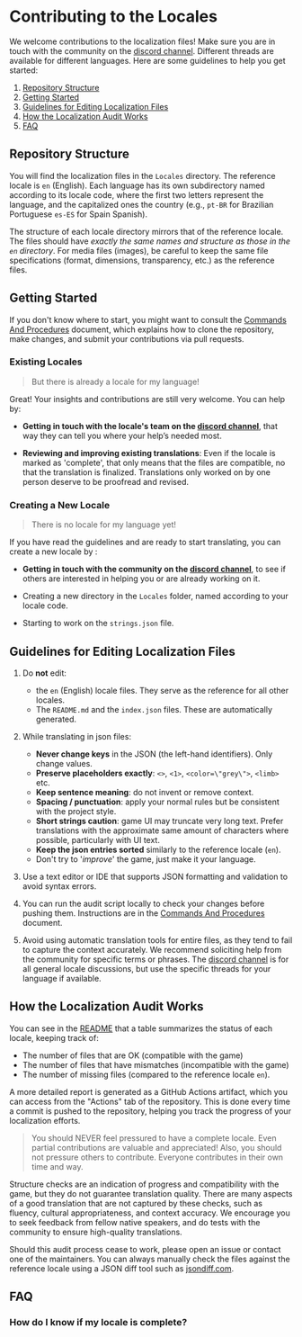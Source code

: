 # Contributing to the Locales

We welcome contributions to the localization files! Make sure you are in touch with the community on the [discord channel](https://discord.com/channels/955738554129063947/1298240970764324914).
Different threads are available for different languages. Here are some guidelines to help you get started:

1. [Repository Structure](#repository-structure)
2. [Getting Started](#getting-started)
3. [Guidelines for Editing Localization Files](#guidelines-for-editing-localization-files)
4. [How the Localization Audit Works](#how-the-localization-audit-works)
5. [FAQ](#faq)

## Repository Structure

You will find the localization files in the `Locales` directory. The reference locale is `en` (English). Each language has its own subdirectory named according to its locale code, where the first two letters represent the language, and the capitalized ones the country (e.g., `pt-BR` for Brazilian Portuguese `es-ES` for Spain Spanish).

The structure of each locale directory mirrors that of the reference locale. The files should have _exactly the same names and structure as those in the `en` directory_. For media files (images), be careful to keep the same file specifications (format, dimensions, transparency, etc.) as the reference files.

## Getting Started

If you don't know where to start, you might want to consult the [Commands And Procedures](./COMMANDS.md) document, which explains how to clone the repository, make changes, and submit your contributions via pull requests.

### Existing Locales

> But there is already a locale for my language!

Great! Your insights and contributions are still very welcome. You can help by:

- **Getting in touch with the locale's team on the [discord channel](https://discord.com/channels/955738554129063947/1298240970764324914)**, that way they can tell you where your help’s needed most.

- **Reviewing and improving existing translations**: Even if the locale is marked as 'complete', that only means that the files are compatible, no that the translation is finalized. Translations only worked on by one person deserve to be proofread and revised.

### Creating a New Locale

> There is no locale for my language yet!

If you have read the guidelines and are ready to start translating, you can create a new locale by :

- **Getting in touch with the community on the [discord channel](https://discord.com/channels/955738554129063947/1298240970764324914)**, to see if others are interested in helping you or are already working on it.

- Creating a new directory in the `Locales` folder, named according to your locale code.

- Starting to work on the `strings.json` file.

## Guidelines for Editing Localization Files

1. Do **not** edit:

   -  the `en` (English) locale files. They serve as the reference for all other locales.
   - The `README.md` and the `index.json` files. These are automatically generated.

2. While translating in json files:

   - **Never change keys** in the JSON (the left-hand identifiers). Only change values.
   - **Preserve placeholders exactly**: `<>`, `<1>`, `<color=\"grey\">`, `<limb>` etc.
   - **Keep sentence meaning**: do not invent or remove context.
   - **Spacing / punctuation**: apply your normal rules but be consistent with the project style.
   - **Short strings caution**: game UI may truncate very long text. Prefer translations with the approximate same amount of characters where possible, particularly with UI text.
   - **Keep the json entries sorted** similarly to the reference locale (`en`).
   - Don't try to '*improve*' the game, just make it your language.

3. Use a text editor or IDE that supports JSON formatting and validation to avoid syntax errors.

4. You can run the audit script locally to check your changes before pushing them. Instructions are in the [Commands And Procedures](./COMMANDS.md) document.

5. Avoid using automatic translation tools for entire files, as they tend to fail to capture the context accurately. We recommend soliciting help from the community for specific terms or phrases. The [discord channel](https://discord.com/channels/955738554129063947/1298240970764324914) is for all general locale discussions, but use the specific threads for your language if available.

## How the Localization Audit Works
You can see in the [README](../README.md) that a table summarizes the status of each locale, keeping track of:
- The number of files that are OK (compatible with the game)
- The number of files that have mismatches (incompatible with the game)
- The number of missing files (compared to the reference locale `en`).

A more detailed report is generated as a GitHub Actions artifact, which you can access from the "Actions" tab of the repository.
This is done every time a commit is pushed to the repository, helping you track the progress of your localization efforts.

> You should NEVER feel pressured to have a complete locale. Even partial contributions are valuable and appreciated! Also, you should not pressure others to contribute. Everyone contributes in their own time and way.

Structure checks are an indication of progress and compatibility with the game, but they do not guarantee translation quality. There are many aspects of a good translation that are not captured by these checks, such as fluency, cultural appropriateness, and context accuracy. We encourage you to seek feedback from fellow native speakers, and do tests with the community to ensure high-quality translations.

Should this audit process cease to work, please open an issue or contact one of the maintainers. You can always manually check the files against the reference locale using a JSON diff tool such as [jsondiff.com](https://jsondiff.com/).

## FAQ
### How do I know if my locale is complete?
### 



